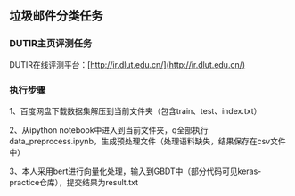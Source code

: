 ## 垃圾邮件分类任务
### DUTIR主页评测任务
DUTIR在线评测平台：[http://ir.dlut.edu.cn/](http://ir.dlut.edu.cn/)
### 执行步骤
1、百度网盘下载数据集解压到当前文件夹（包含train、test、index.txt）

2、从ipython notebook中进入到当前文件夹，q全部执行data_preprocess.ipynb，生成预处理文件（处理语料缺失，结果保存在csv文件中）

3、本人采用bert进行向量化处理，输入到GBDT中（部分代码可见keras-practice仓库），提交结果为result.txt